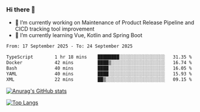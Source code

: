### Hi there 👋

- 🔭 I’m currently working on Maintenance of Product Release Pipeline and CICD tracking tool improvement
- 🌱 I’m currently learning Vue, Kotlin and Spring Boot

<!--START_SECTION:waka-->

```txt
From: 17 September 2025 - To: 24 September 2025

TypeScript        1 hr 18 mins    ████████░░░░░░░░░░░░░░░░░   31.35 %
Docker            42 mins         ████▒░░░░░░░░░░░░░░░░░░░░   16.74 %
Bash              40 mins         ████░░░░░░░░░░░░░░░░░░░░░   16.05 %
YAML              40 mins         ████░░░░░░░░░░░░░░░░░░░░░   15.93 %
XML               22 mins         ██▒░░░░░░░░░░░░░░░░░░░░░░   09.15 %
```

<!--END_SECTION:waka-->

[![Anurag's GitHub stats](https://github-readme-stats.vercel.app/api?username=yunhao981&show_icons=true&theme=solarized-dark)](https://github.com/anuraghazra/github-readme-stats)

[![Top Langs](https://github-readme-stats.vercel.app/api/top-langs/?username=yunhao981&theme=solarized-dark&layout=compact)](https://github.com/anuraghazra/github-readme-stats)

<!--
**yunhao981/yunhao981** is a ✨ _special_ ✨ repository because its `README.md` (this file) appears on your GitHub profile.

Here are some ideas to get you started:

- 🔭 I’m currently working on Maintenance of Release Pipeline and CICD tracking tool improvement
- 🌱 I’m currently learning Vue, Kotlin and Spring Boot
- 👯 I’m looking to collaborate on ...
- 🤔 I’m looking for help with ...
- 💬 Ask me about ...
- 📫 How to reach me: ...
- 😄 Pronouns: ...
- ⚡ Fun fact: ...
-->


